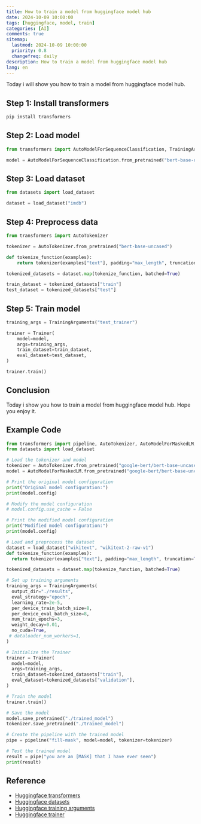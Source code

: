 ```yaml
---
title: How to train a model from huggingface model hub
date: 2024-10-09 10:00:00
tags: [huggingface, model, train]
categories: [AI]
comments: true
sitemap:
  lastmod: 2024-10-09 10:00:00
  priority: 0.8
  changefreq: daily
description: How to train a model from huggingface model hub
lang: en
---
```


Today i will show you how to train a model from huggingface model hub.

## Step 1: Install transformers

```bash
pip install transformers
```

## Step 2: Load model

```python
from transformers import AutoModelForSequenceClassification, TrainingArguments, Trainer

model = AutoModelForSequenceClassification.from_pretrained("bert-base-uncased")
```

## Step 3: Load dataset

```python
from datasets import load_dataset

dataset = load_dataset("imdb")
```

## Step 4: Preprocess data

```python
from transformers import AutoTokenizer

tokenizer = AutoTokenizer.from_pretrained("bert-base-uncased")

def tokenize_function(examples):
    return tokenizer(examples["text"], padding="max_length", truncation=True)

tokenized_datasets = dataset.map(tokenize_function, batched=True)

train_dataset = tokenized_datasets["train"]
test_dataset = tokenized_datasets["test"]
```

## Step 5: Train model

```python
training_args = TrainingArguments("test_trainer")

trainer = Trainer(
    model=model,
    args=training_args,
    train_dataset=train_dataset,
    eval_dataset=test_dataset,
)

trainer.train()
```

## Conclusion

Today i show you how to train a model from huggingface model hub. Hope you enjoy it.

## Example Code 
  
  ```python
  from transformers import pipeline, AutoTokenizer, AutoModelForMaskedLM, Trainer, TrainingArguments
from datasets import load_dataset

# Load the tokenizer and model
tokenizer = AutoTokenizer.from_pretrained("google-bert/bert-base-uncased", clean_up_tokenization_spaces=True)
model = AutoModelForMaskedLM.from_pretrained("google-bert/bert-base-uncased")

# Print the original model configuration
print("Original model configuration:")
print(model.config)

# Modify the model configuration
# model.config.use_cache = False

# Print the modified model configuration
print("Modified model configuration:")
print(model.config)

# Load and preprocess the dataset
dataset = load_dataset("wikitext", "wikitext-2-raw-v1")
def tokenize_function(examples):
    return tokenizer(examples["text"], padding="max_length", truncation=True)

tokenized_datasets = dataset.map(tokenize_function, batched=True)

# Set up training arguments
training_args = TrainingArguments(
    output_dir="./results",
    eval_strategy="epoch",
    learning_rate=2e-5,
    per_device_train_batch_size=8,
    per_device_eval_batch_size=8,
    num_train_epochs=3,
    weight_decay=0.01,
    no_cuda=True,
   # dataloader_num_workers=1,
)

# Initialize the Trainer
trainer = Trainer(
    model=model,
    args=training_args,
    train_dataset=tokenized_datasets["train"],
    eval_dataset=tokenized_datasets["validation"],
)

# Train the model
trainer.train()

# Save the model
model.save_pretrained("./trained_model")
tokenizer.save_pretrained("./trained_model")

# Create the pipeline with the trained model
pipe = pipeline("fill-mask", model=model, tokenizer=tokenizer)

# Test the trained model
result = pipe("you are an [MASK] that I have ever seen")
print(result)
```

## Reference

- [Huggingface transformers](https://huggingface.co/transformers/)
- [Huggingface datasets](https://huggingface.co/datasets/)
- [Huggingface training arguments](https://huggingface.co/transformers/main_classes/trainer.html#trainingarguments)
- [Huggingface trainer](https://huggingface.co/transformers/main_classes/trainer.html)
```
